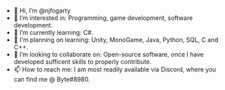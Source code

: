 - 👋 Hi, I’m @njfogarty
- 👀 I’m interested in: Programming, game development, software development.
- 🌱 I’m currently learning: C#.
- 📅 I'm planning on learning: Unity, MonoGame, Java, Python, SQL, C and C++.
- 💞️ I’m looking to collaborate on: Open-source software, once I have developed sufficent skills to properly contribute.
- 📫 How to reach me: I am most readily available via Discord, where you can find me @ Byte#8980.

<!---
njfogarty/njfogarty is a ✨ special ✨ repository because its `README.md` (this file) appears on your GitHub profile.
You can click the Preview link to take a look at your changes.
--->

